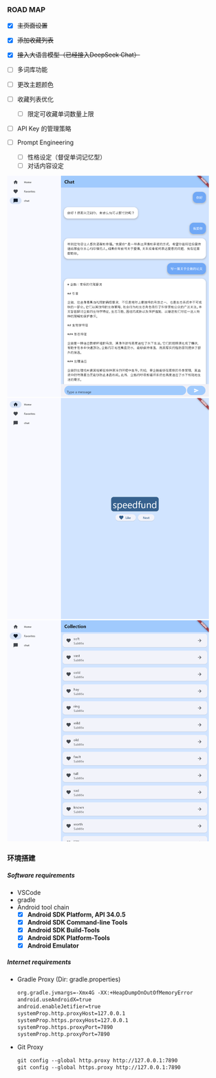 ### ROAD MAP

- [x] ~~主页面设置~~

- [x] ~~添加收藏列表~~
- [x] ~~接入大语言模型（已经接入DeepSeek Chat）~~
- [ ] 多词库功能
- [ ] 更改主题颜色

- [ ] 收藏列表优化
  - [ ] 限定可收藏单词数量上限
- [ ] API Key 的管理策略

- [ ] Prompt Engineering
  - [ ] 性格设定（督促单词记忆型）
  - [ ] 对话内容设定

<img src="./README/chat.png" alt="word page" style="zoom:50%;" />

<img src="./README/word.png" alt="word page" style="zoom:50%;" />

<img src="./README/collection.png" alt="word page" style="zoom:50%;" />

### 环境搭建

##### Software requirements

- VSCode
- gradle
- Android tool chain
  - [x] **Android SDK Platform, API 34.0.5**
  - [x] **Android SDK Command-line Tools**
  - [x] **Android SDK Build-Tools**
  - [x] **Android SDK Platform-Tools**
  - [x] **Android Emulator**

##### Internet requirements

- Gradle Proxy (Dir: gradle.properties)

  ```properties
  org.gradle.jvmargs=-Xmx4G -XX:+HeapDumpOnOutOfMemoryError
  android.useAndroidX=true
  android.enableJetifier=true
  systemProp.http.proxyHost=127.0.0.1
  systemProp.https.proxyHost=127.0.0.1
  systemProp.https.proxyPort=7890
  systemProp.http.proxyPort=7890
  ```

- Git Proxy

  ```git
  git config --global http.proxy http://127.0.0.1:7890
  git config --global https.proxy http://127.0.0.1:7890
  ```

  

